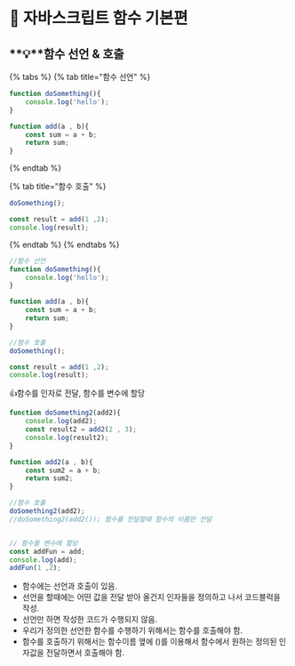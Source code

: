 # 🚀 자바스크립트 함수 기본편

## **💡**함수 선언 & 호출

{% tabs %}
{% tab title="함수 선언" %}
```javascript
function doSomething(){
    console.log('hello');
}

function add(a , b){
    const sum = a + b;
    return sum;
}

```
{% endtab %}

{% tab title="함수 호출" %}
```javascript
doSomething();

const result = add(1 ,2);
console.log(result);
```
{% endtab %}
{% endtabs %}

```javascript
//함수 선언
function doSomething(){
    console.log('hello');
}

function add(a , b){
    const sum = a + b;
    return sum;
}

//함수 호출
doSomething();

const result = add(1 ,2);
console.log(result);
```



:thumbsup:함수를 인자로 전달, 함수를 변수에 할당

```javascript
function doSomething2(add2){
    console.log(add2);
    const result2 = add2(2 , 3);
    console.log(result2);
}

function add2(a , b){
    const sum2 = a + b;
    return sum2;
}

//함수 호출
doSomething2(add2);
//doSomething2(add2()); 함수를 전달할때 함수의 이름만 전달


// 함수를 변수에 할당
const addFun = add;
console.log(add);
addFun(1 ,2);
```

* 함수에는 선언과 호출이 있음.&#x20;
* 선언을 할때에는 어떤 값을 전달 받아 올건지 인자들을 정의하고 나서 코드블럭을 작성.&#x20;
* 선언만 하면 작성한 코드가 수행되지 않음.&#x20;
* 우리가 정의한 선언한 함수를 수행하기 위해서는 함수를 호출해야 함.&#x20;
* 함수를 호출하기 위해서는 함수이름 옆에 ()를 이용해서 함수에서 원하는 정의된 인자값을 전달하면서 호출해야 함.
